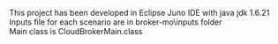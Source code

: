 This project has been developed in Eclipse Juno IDE with java jdk 1.6.21<br/>
Inputs file for each scenario are in broker-mo\inputs folder<br/>
Main class is CloudBrokerMain.class
